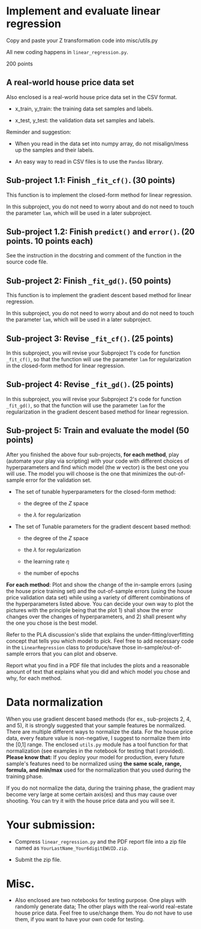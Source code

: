# Implement and evaluate linear regression 

Copy and paste your Z transformation code into misc/utils.py

All new coding happens in `linear_regression.py`.

200 points

## A real-world house price data set 

Also enclosed is a real-world house price data set in the CSV format.

- x_train, y_train: the training data set samples and labels.

- x_test, y_test: the validation data set samples and labels.

Reminder and suggestion: 

- When you read in the data set into numpy array, do not misalign/mess up the samples and their labels. 

- An easy way to read in CSV files is to use the `Pandas` library. 




## Sub-project 1.1: Finish `_fit_cf()`.   (30 points)

This function is to implement the closed-form method for linear regression. 

In this subproject, you do not need to worry about and do not need to touch the parameter `lam`, which will be used in a later subproject. 

## Sub-project 1.2: Finish `predict()` and `error()`.  (20 points. 10 points each)

See the instruction in the docstring and comment of the function in the source code file.



## Sub-project 2: Finish `_fit_gd()`. (50 points)

This function is to implement the gradient descent based method for linear regression. 

In this subproject, you do not need to worry about and do not need to touch the parameter `lam`, which will be used in a later subproject.


## Sub-project 3: Revise `_fit_cf()`. (25 points)

In this subproject, you will revise your Subproject 1's code for function `_fit_cf()`, so that the function will use the parameter `lam` for regularization in the closed-form method for linear regression.


## Sub-project 4: Revise `_fit_gd()`. (25 points)

In this subproject, you will revise your Subproject 2's code for function `_fit_gd()`, so that the function will use the parameter `lam` for the regularization in the gradient descent based method for linear regression.


## Sub-project 5: Train and evaluate the model (50 points)

After you finished the above four sub-projects, **for each method**, play (automate your play via scripting) with your code with different choices of hyperparameters and find which model (the $w$ vector) is the best one you will use. The model you will choose is the one that minimizes the out-of-sample error for the validation set. 

- The set of tunable hyperparameters for the closed-form method:

    - the degree of the $Z$ space

    - the $\lambda$ for regularization

-  The set of Tunable parameters for the gradient descent based method: 

    - the degree of the $Z$ space

    - the $\lambda$ for regularization

    - the learning rate $\eta$

    - the number of epochs




**For each method**: Plot and show the change of the in-sample errors (using the house price training set) and the out-of-sample errors (using the house price validation data set) while using a variety of different combinations of the hyperparameters listed above. You can decide your own way to plot the pictures with the principle being that the plot 1) shall show the error changes over the changes of hyperparameters, and 2) shall present why the one you chose is the best model.


Refer to the PLA discussion's slide that explains the under-fitting/overfitting concept that tells you which model to pick. Feel free to add necessary code in the `LinearRegression` class to produce/save those in-sample/out-of-sample errors that you can plot and observe.

Report what you find in a PDF file that includes the plots and a reasonable amount of text that explains what you did and which model you chose and why, for each method. 


# Data normalization 

When you use gradient descent based methods (for ex., sub-projects 2, 4, and 5), it is strongly suggested that your sample features be normalized. There are multiple different ways to normalize the data. For the house price data, every feature value is non-negative, I suggest to normalize them into the [0,1] range. The enclosed `utils.py` module has a tool function for that normalization (see examples in the notebook for testing that I provided). **Please know that:** If you deploy your model for production, every future sample's features need to be normalized using **the same scale, range, formula, and min/max** used for the normalization that you used during the training phase. 

If you do not normalize the data, during the training phase, the gradient may become very large at some certain axis(es) and thus may cause over shooting. You can try it with the house price data and you will see it. 


# Your submission:


- Compress `linear_regression.py`  and the PDF report file into a zip file named as `YourLastName_Your6digitEWUID.zip`.

- Submit the zip file.



# Misc.

- Also enclosed are two notebooks for testing purpose. One plays with randomly generate data; The other plays with the real-world real-estate house price data. Feel free to use/change them. You do not have to use them, if you want to have your own code for testing. 




